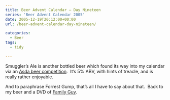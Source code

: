 ```yaml
---
title: Beer Advent Calendar – Day Nineteen
series: 'Beer Advent Calendar 2005'
date: 2005-12-19T20:12:00+00:00
url: /beer-advent-calendar-day-nineteen/

categories:
  - Beer
tags:
  - tidy

---
```

Smuggler’s Ale is another bottled beer which found its way into my calendar via an [Asda beer competition][1].  It’s 5% ABV, with hints of treacle, and is really rather enjoyable.

And to paraphrase Forrest Gump, that’s all I have to say about that.  Back to my beer and a DVD of [Family Guy][2].

 [1]: http://www.asda-beer.co.uk/pages/competition.html
 [2]: http://www.familyguy.com